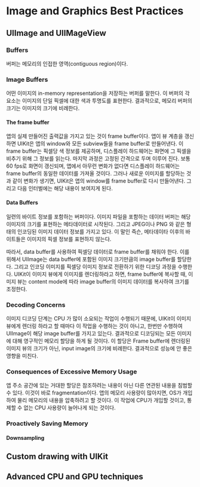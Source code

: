# Image and Graphics Best Practices

## UIImage and UIIMageView

### Buffers

버퍼는 메모리의 인접한 영역(contiguous region)이다.

### Image Buffers

어떤 이미지의 in-memory representation을 저장하는 버퍼를 말한다. 이 버퍼의 각 요소는 이미지의 단일 픽셀에 대한 색과 투명도를 표현한다. 결과적으로, 메모리 버퍼의 크기는 이미지의 크기에 비례한다.

#### The frame buffer

앱의 실제 만들어진 출력값을 가지고 있는 것이 frame buffer이다. 앱이 뷰 계층을 갱신하면 UIKit은 앱의 window와 모든 subview들을 frame buffer로 만들어낸다. 이 frame buffer는 픽셀당 색 정보를 제공하며, 디스플레이 하드웨어는 화면에 그 픽셀을 비추기 위해 그 정보를 읽는다. 마지막 과정은 고정된 간격으로 두며 이루어 진다. 보통 60 fps로 화면이 갱신되며, 앱에서 아무런 변화가 없다면 디스플레이 하드웨어는 frame buffer의 동일한 데이터를 가져올 것이다. 그러나 새로운 이미지를 할당하는 것과 같이 변화가 생기면, UIKit은 앱의 window를 frame buffer로 다시 만들어낸다. 그리고 다음 인터벌에는 해당 내용이 보여지게 된다.

#### Data Buffers

일련의 바이트 정보를 포함하는 버퍼이다. 이미지 파일을 포함하는 데이터 버퍼는 해당 이미지의 크기를 표현하는 메타데이터로 시작된다. 그리고 JPEG이나 PNG 와 같은 형태의 인코딩된 이미지 데이터 정보를 가지고 있다. 이 말인 즉슨, 메타데이타 이후의 바이트들은 이미지의 픽셀 정보를 표현하지 않는다.

따라서, data buffer를 사용하여 픽셀당 데이터로 frame buffer를 채워야 한다. 이를 위해서 UIImage는 data buffer에 포함된 이미지 크기만큼의 image buffer를 할당한다. 그리고 인코딩 이미지를 픽셀당 이미지 정보로 전환하기 위한 디코딩 과정을 수행한다. UIKit이 이미지 뷰에게 이미지를 렌더링하라고 하면, frame buffer에 복사할 때, 이미지 뷰는 content mode에 따라 image buffer의 이미지 데이터를 복사하여 크기를 조정한다. 

### Decoding Concerns

이미지 디코딩 단계는 CPU 가 많이 소요되는 작업이 수행되기 때문에, UIKit이 이미지 뷰에게 렌더링 하라고 할 때마다 이 작업을 수행하는 것이 아니고, 한번만 수행하여 UIImage이 해당 image buffer를 가지고 있는다. 결과적으로 디코딩되는 모든 이미지에 대해 영구적인 메모리 할당을 하게 될 것이다. 이 할당은 Frame buffer에 렌더링된 이미지 뷰의 크기가 아닌, input image의 크기에 비례한다. 결과적으로 성능에 안 좋은 영향을 미친다.

### Consequences of Excessive Memory Usage

앱 주소 공간에 있는 거대한 할당은 참조하려는 내용이 아닌 다른 연관된 내용을 침범할 수 있다. 이것이 바로 fragmentation이다. 앱의 메모리 사용량이 많아지면, OS가 개입하여 물리 메모리의 내용을 압축하려고 할 것이다. 이 작업에 CPU가 개입할 것이고, 통제할 수 없는 CPU 사용량이 늘어나게 되는 것이다.

### Proactively Saving Memory

#### Downsampling



## Custom drawing with UIKit

## Advanced CPU and GPU techniques